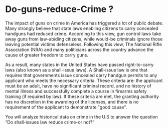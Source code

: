 # Do-guns-reduce-Crime ?
The impact of guns on crime in America has triggered a lot of public debate. 
Many strongly believe that state laws enabling citizens to carry concealed handguns had reduced crime. According to this view, gun control laws take away guns from law-abiding citizens, while would-be criminals ignore those leaving potential victims defenseless.
Following this view, The National Rifle Association (NRA) and many politicians across the country advance the cause of greater freedom to carry guns.

As a result, many states in the United States have passed right-to-carry laws (also known as a shall-issue laws). A Shall-issue law is one that requires that governments issue concealed carry handgun permits to any applicant who meets the necessary criteria. These criteria are: the applicant must be an adult, have no significant criminal record, and no history of mental illness and successfully complete a course in firearms safety training (if required by law). If these criteria are met, the granting authority has no discretion in the awarding of the licenses, and there is no requirement of the applicant to demonstrate "good cause". 

You will analyze historical data on crime in the U.S to answer the question “Do shall-issues law reduce crime-or not?”
